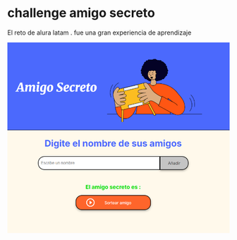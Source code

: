 # challenge amigo secreto

El reto de alura latam . fue una gran experiencia de aprendizaje

![](./assets/image.png)